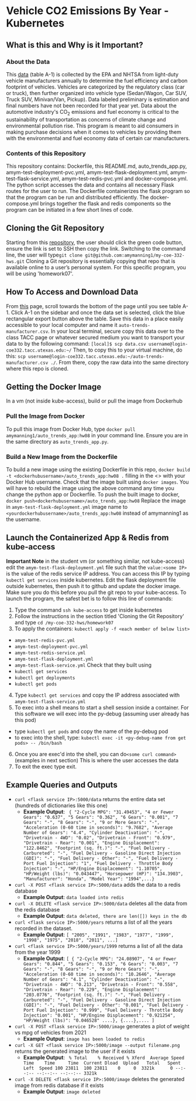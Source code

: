 # Vehicle CO2 Emissions By Year - Kubernetes

## What is this and Why is it Important?
### About the Data
This [data](https://www.epa.gov/automotive-trends/explore-automotive-trends-data#DetailedData) (table A-1) is collected by the EPA and NHTSA from light-duty vehicle manufacturers annually to determine the fuel efficiency and carbon footprint of vehicles. Vehicles are categorized by the regulatory class (car or truck), then further organized into vehicle type (Sedan/Wagon, Car SUV, Truck SUV, Minivan/Van, Pickup). Data labeled preliminary is estimation and final numbers have not been recorded for that year yet. Data about the automotive industry's CO<sub>2</sub> emissions and fuel economy is critical to the sustainability of transportation as concerns of climate change and environmental pollution rise. This program is meant to aid consumers in making purchase decisions when it comes to vehicles by providing them with the environmental and fuel economy data of certain car manufacturers. 
### Contents of this Repository
This repository contains: Dockerfile, this README.md, auto_trends_app.py, amym-test-deployment-pvc.yml, amym-test-flask-deployment.yml, amym-test-flask-service.yml, amym-test-redis-pvc.yml and docker-compose.yml. The python script accesses the data and contains all necessary Flask routes for the user to run. The Dockerfile containerizes the flask program so that the program can be run and distributed efficiently. The docker-compose.yml brings together the flask and redis components so the program can be initiated in a few short lines of code.  
## Cloning the Git Repository
Starting from this [repository](https://github.com/amymanning1/my-coe-332-hws), the user should click the green code button, ensure
the link is set to SSH then copy the link. Switching to the command line, the
user will type`git clone git@github.com:amymanning1/my-coe-332-hws.git`
Cloning a Git repository is essentially copying that repo that is available online to a user’s personal system. For this specific program, you will be using 'homework07'.
## How To Access and Download Data
From [this](https://www.epa.gov/automotive-trends/explore-automotive-trends-data#DetailedData) page, scroll towards the bottom of the page until you see table A-1. Click A-1 on the sidebar and once the data set is selected, click the blue rectangular export button above the table. Save this data in a place easily accessible to your local computer and name it `auto-trends-manufacturer.csv`. In your local terminal, secure copy this data over to the class TACC page or whatever secured medium you want to transport your data to by the following command: `[local]$ scp data.csv username@login-coe332.tacc.utexas.edu:~/`
Then, to copy this to your virtual machine, do this: `scp username@login-coe332.tacc.utexas.edu:~/auto-trends-manufacturer.csv ./`. From there, copy the raw data into the same directory where this repo is cloned.
## Getting the Docker Image
In a vm (not inside kube-access), build or pull the image from Dockerhub
### Pull the Image from Docker
To pull this image from Docker Hub, type `docker pull amymanning1/auto_trends_app:hw08` in your command line. Ensure you are in the same directory as `auto_trends_app.py`.
### Build a New Image from the Dockerfile
To build a new image using the existing Dockerfile in this repo, `docker build -t <dockerhubusername>/auto_trends_app:hw08 .` filling in the <> with your Docker Hub username. Check that the image built using `docker images`. You will have to rebuild the image using the above command any time you change the python app or Dockerfile. To push the built image to docker, `docker push<dockerhubusername>/auto_trends_app:hw08` Replace the image in `amym-test-flask-deployment.yml` image name to `<yourdockerhubusername>/auto_trends_app:hw08` instead of amymanning1 as the username.
## Launch the Containerized App & Redis from kube-access
**Important Note** in the student vm (or something similar, not kube-access) edit the `amym-test-flask-deployment.yml` file such that the `value:<some IP>` is the value of the redis service IP address. You can access this IP by typing `kubectl get services` inside kubernetes. Edit the flask deployment file outside kubernetes, then push it to github and update the docker image. Make sure you do this before you pull the git repo to your kube-access. 
To launch the program, the safest bet is to follow this line of commands:
1. Type the command `ssh kube-access` to get inside kubernetes
2. Follow the instructions in the section titled 'Cloning the Git Repository' and type `cd /my-coe-332-hws/homework07`
3. To apply the containers: `kubectl apply -f <each member of below list>`
- `amym-test-redis-pvc.yml`
- `amym-test-deployment-pvc.yml`
- `amym-test-redis-service.yml`
- `amym-test-flask-deployment.yml`
- `amym-test-flask-service.yml`
Check that they built using 
- `kubectl get services`
- `kubectl get deployments`
- `kubectl get pods`
4. Type `kubectl get services` and copy the IP address associated with `amym-test-flask-service.yml`
5. To exec into a shell means to start a shell session inside a container. For this software we will exec into the py-debug (assuming user already has this pod) 
- type `kubectl get pods` and copy the name of the py-debug pod
- to exec into the shell, type: `kubectl exec -it <py-debug-name from get pods> -- /bin/bash`
6. Once you are exec'd into the shell, you can do`<some curl command>` (examples in next section) This is where the user accesses the data
7. To exit the exec type exit. 
## Example Queries and Outputs
* `curl <flask service IP>:5000/data` returns the entire data set (hundreds of dictionaries like this one)
	- **Example Output**: ` {
    "2-Cycle MPG": "31.49453",
    "4 or Fewer Gears": "0.637",
    "5 Gears": "0.362",
    "6 Gears": "0.001",
    "7 Gears": "-",
    "8 Gears": "-",
    "9 or More Gears": "-",
    "Acceleration (0-60 time in seconds)": "9.7682",
    "Average Number of Gears": "4.4",
    "Cylinder Deactivation": "-",
    "Drivetrain - 4WD": "0.02",
    "Drivetrain - Front": "0.979",
    "Drivetrain - Rear": "0.001",
    "Engine Displacement": "122.8462",
    "Footprint (sq. ft.)": "-",
    "Fuel Delivery - Carbureted": "-",
    "Fuel Delivery - Gasoline Direct Injection (GDI)": "-",
    "Fuel Delivery - Other": "-",
    "Fuel Delivery - Port Fuel Injection": "1",
    "Fuel Delivery - Throttle Body Injection": "-",
    "HP/Engine Displacement": "1.10705",
    "HP/Weight (lbs)": "0.043447",
    "Horsepower (HP)": "134.3903",
    "Manufacturer": "Honda",
    "Model Year": "1994",...}`  
* `curl -X POST <flask service IP>:5000/data` adds the data to a redis database
	- **Example Output**: `data loaded into redis`
* `curl -X DELETE <flask service IP>:5000/data` deletes all the data from the redis database
	- **Example Output**: `data deleted, there are len([]) keys in the db`
* `curl <flask service IP>:5000/years` returns a list of all the years recorded in the dataset. 
	- **Example Output**: `[
  "2005",
  "1991",
  "1983",
  "1977",
  "1999",
  "1998",
  "1975",
  "2018",
  "2011", ...]`
* `curl <flask service IP>:5000/years/1999` returns a list of all the data from the year 1999
	- **Example Output**: `[
  {
    "2-Cycle MPG": "24.08907",
    "4 or Fewer Gears": "0.844",
    "5 Gears": "0.153",
    "6 Gears": "0.003",
    "7 Gears": "-",
    "8 Gears": "-",
    "9 or More Gears": "-",
    "Acceleration (0-60 time in seconds)": "10.2646",
    "Average Number of Gears": "4.1",
    "Cylinder Deactivation": "-",
    "Drivetrain - 4WD": "0.213",
    "Drivetrain - Front": "0.558",
    "Drivetrain - Rear": "0.229",
    "Engine Displacement": "203.0776",
    "Footprint (sq. ft.)": "-",
    "Fuel Delivery - Carbureted": "-",
    "Fuel Delivery - Gasoline Direct Injection (GDI)": "-",
    "Fuel Delivery - Other": "0.001",
    "Fuel Delivery - Port Fuel Injection": "0.999",
    "Fuel Delivery - Throttle Body Injection": "0.001",
    "HP/Engine Displacement": "0.921254",
    "HP/Weight (lbs)": "0.046528" ....}, {....},....
]`   
* `curl -X POST <flask service IP>:5000/image` generates a plot of weight vs mpg of vehicles from 2021
	- **Example Output**: `image has been loaded to redis`
* `curl -X GET <flask service IP>:5000/image --output filename.png` returns the generated image to the user if it exists
	- **Example Output**: 
` % Total    % Received % Xferd  Average Speed   Time    Time     Time  Current
                                 Dload  Upload   Total   Spent    Left  Speed
100 23811  100 23811    0     0  3321k      0 --:--:-- --:--:-- --:--:-- 3321k`
* `curl -X DELETE <flask service IP>:5000/image` deletes the generated image from redis database if it exists
	- **Example Output**: `image deleted` 
